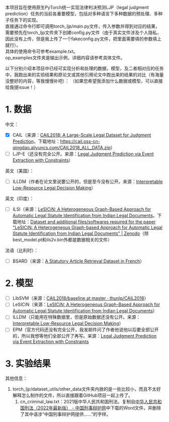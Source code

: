本项目旨在使用原生PyTorch统一实现法律判决预测LJP（legal judgment prediction）任务的当前各重要模型，包括对多种语言下多种数据的预处理、多种子任务下的实现。  
直接通过命令行即可调用torch_ljp/main.py文件，传入参数并得到对应的结果，需要预先在torch_ljp文件夹下创建config.py文件（由于真实文件涉及个人隐私，因此没有上传，但是我上传了一个fakeconfig.py文件，把里面需要填的参数填上就行）。  
具体的使用命令可参考example.txt。  
op_examples文件夹是输出示例，详细内容请参考具体文件。

以下分别介绍本项目中已经可实现分析和处理的数据，模型，及二者相对应的任务中，我跑出来的实验结果和原论文或其他引用论文中跑出来的结果的对比（有海量没整好的内容，等我慢慢补吧）：
（如果您希望我添加什么数据或模型，可以直接给我提issue！）
# 1. 数据
中文：
- [x] CAIL（来源：[CAIL2018: A Large-Scale Legal Dataset for Judgment Prediction](https://arxiv.org/abs/1807.02478)，下载地址：<https://cail.oss-cn-qingdao.aliyuncs.com/CAIL2018_ALL_DATA.zip>）
- [ ] LJP-E（还没有完全公开。来源：[Legal Judgment Prediction via Event Extraction with Constraints](https://aclanthology.org/2022.acl-long.48/)）

英文（美国）：
- [ ] ILLDM（作者在论文里说要公开的，但是至今没有公开。来源：[Interpretable Low-Resource Legal Decision Making](https://arxiv.org/abs/2201.01164)）

英文（印度）：
- [ ] ILSI（来源：[LeSICiN: A Heterogeneous Graph-Based Approach for Automatic Legal Statute Identification from Indian Legal Documents](https://arxiv.org/abs/2112.14731)，下载地址：[Dataset and additional files/softwares required for the paper "LeSICiN: A Heterogeneous Graph-based Approach for Automatic Legal Statute Identification from Indian Legal Documents" | Zenodo](https://zenodo.org/record/6053791#.YrAtHnZByUl)（除best_model.pt和ils2v.bin外都是数据相关的文件）

法语（比利时）：
- [ ] BSARD（来源：[A Statutory Article Retrieval Dataset in French](https://arxiv.org/abs/2108.11792)）

# 2. 模型
- [ ] LibSVM（来源：[CAIL2018/baseline at master · thunlp/CAIL2018](https://github.com/thunlp/CAIL2018/tree/master/baseline)）
- [ ] LeSICiN（来源：[LeSICiN: A Heterogeneous Graph-Based Approach for Automatic Legal Statute Identification from Indian Legal Documents](https://arxiv.org/abs/2112.14731)）
- [ ] ILLDM（只能用在特殊数据里，但是原始数据还没有公开。来源：[Interpretable Low-Resource Legal Decision Making](https://arxiv.org/abs/2201.01164)）
- [ ] EPM（官方代码还没有完全公开，我发邮件问了作者他说他以后要全部公开的，所以我想等他们全部公开了再写。来源：[Legal Judgment Prediction via Event Extraction with Constraints](https://aclanthology.org/2022.acl-long.48/)

# 3. 实验结果

其他信息：
1. torch_ljp/dataset_utils/other_data文件夹内放的是一些比较小，而且不太好解释怎么制作的文件，所以直接跟着GitHub项目一起上传了。
    1. cn_criminal_law.txt：2021版中华人民共和国刑法。复制自[中华人民共和国刑法（2022年最新版） - 中国刑事辩护网](http://www.chnlawyer.net/law/subs/xingfa.html)中下载的Word文件，并删除了其中语涉“中国刑事辩护网提供……”的字样。